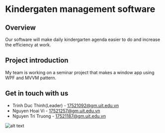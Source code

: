 # Kindergaten management software

## Overview

Our software will make daily kindergarten agenda easier to do and increase the efficiency at work.

## Project introduction 

My team is working on a seminar project that makes a window app using WPF and MVVM pattern.

## Get in touch with us
- Trinh Duc Thinh(Leader) - 17521092@gm.uit.edu.vn
- Nguyen Hoai Vi - 17521257@gm.uit.edu.vn
- Nguyen Tri Truong - 17521187@gm.uit.edu.vn


![alt text](https://github.com/trinhthinh388/Kindergarten-management/blob/master/logo.png)
